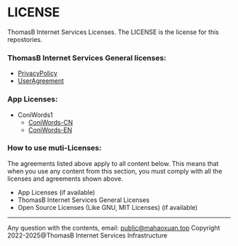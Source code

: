 # LICENSE
ThomasB Internet Services Licenses.
The LICENSE is the license for this repostories.

### ThomasB Internet Services General licenses:
- [PrivacyPolicy](/PrivacyPolicy.html)
- [UserAgreement](/UserAgreement.html)

### App Licenses:
- ConiWords1
  - [ConiWords-CN](/ConiWords/ConiWords_UserAgreements_CN.html)
  - [ConiWords-EN](/ConiWords/ConiWords_UserAgreements_EN.html)

### How to use muti-Licenses:
The agreements listed above apply to all content below. This means that when you use any content from this section, you must comply with all the licenses and agreements shown above.
- App Licenses (if available)
- ThomasB Internet Services General Licenses
- Open Source Licenses (Like GNU, MIT Licenses) (if available)

---
Any question with the contents, email: public@mahaoxuan.top
Copyright 2022-2025@ThomasB Internet Services Infrastructure
